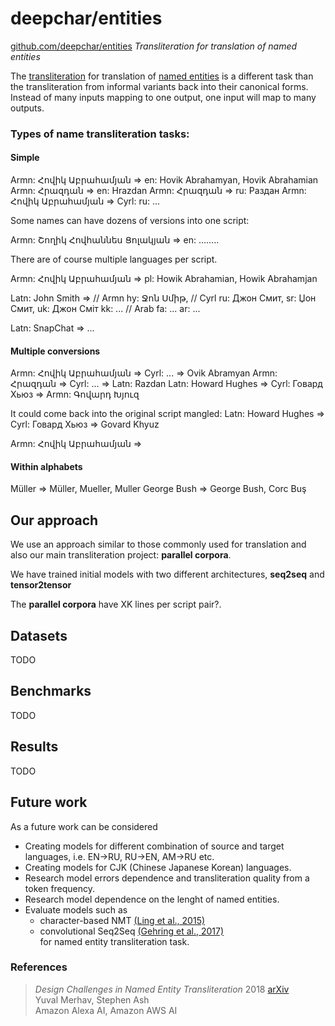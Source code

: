 # deepchar/entities

[github.com/deepchar/entities](https://github.com/deepchar/entities/) *Transliteration for translation of named entities*

The [transliteration](https://deepchar.github.io/) for translation of [named entities](https://en.wikipedia.org/wiki/Named_entity) is a different task than the transliteration from informal variants back into their canonical forms.  Instead of many inputs mapping to one output, one input will map to many outputs.

### Types of name transliteration tasks:

#### Simple
Armn: Հովիկ Աբրահամյան => en: Hovik Abrahamyan, Hovik Abrahamian
Armn: Հրազդան => en: Hrazdan
Armn: Հրազդան => ru: Раздан
Armn: Հովիկ Աբրահամյան => Cyrl: ru: ...

Some names can have dozens of versions into one script:

Armn: Շողիկ Հովհաննես Ցոլակյան => en: ........


There are of course multiple languages per script.

Armn: Հովիկ Աբրահամյան => pl: Howik Abrahamian, Howik Abrahamjan



Latn: John Smith =>
  // Armn
  hy: Ջոն Սմիթ,
  // Cyrl
  ru: Джон Смит,
  sr: Џон Смит,
  uk: Джон Сміт
  kk:
  ...
  // Arab
  fa: ...
  ar: ...

Latn: SnapChat => ...

#### Multiple conversions

Armn: Հովիկ Աբրահամյան => Cyrl: ... => Ovik Abramyan
Armn: Հրազդան => Cyrl: ... => Latn: Razdan
Latn: Howard Hughes => Cyrl: Говард Хьюз => Armn: Գովարդ Խյուզ

It could come back into the original script mangled:
Latn: Howard Hughes => Cyrl: Говард Хьюз => Govard Khyuz

Armn: Հովիկ Աբրահամյան => 

#### Within alphabets

Müller => Müller, Mueller, Muller
George Bush => George Bush, Corc Buş

## Our approach

We use an approach similar to those commonly used for translation and also our main transliteration project: **parallel corpora**.

We have trained initial models with two different architectures, **seq2seq** and **tensor2tensor**

The **parallel corpora** have XK lines per script pair?.


## Datasets

TODO

## Benchmarks

TODO

## Results

TODO

## Future work

As a future work can be considered
 - Creating models for different combination of source and target languages, i.e. EN->RU, RU->EN, AM->RU etc.
 - Creating models for CJK (Chinese Japanese Korean) languages.
 - Research model errors dependence and transliteration quality from a token frequency.
 - Research model dependence on the lenght of named entities.
 - Evaluate models such as 
    - character-based NMT [(Ling et al., 2015)](https://arxiv.org/pdf/1808.02563.pdf)
    - convolutional Seq2Seq [(Gehring et al., 2017)](https://arxiv.org/pdf/1705.03122.pdf)<br   />
 for named entity transliteration task.
 


### References

> *Design Challenges in Named Entity Transliteration* 2018  [arXiv](https://arxiv.org/abs/1808.02563)  
> Yuval Merhav, Stephen Ash   
> Amazon Alexa AI, Amazon AWS AI
